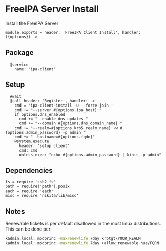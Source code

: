 
# FreeIPA Server Install

Install the FreeIPA Server

    module.exports = header: 'FreeIPA Client Install', handler: ({options}) ->


## Package

      @service
        name: 'ipa-client'

## Setup

      #wait
      @call header: 'Register', handler: ->
        cmd = 'ipa-client-install -U --force-join '
        cmd += "--server #{options.ipa_host} "
        if options.dns_enabled
          cmd += "--enable-dns-updates "
          cmd += "--domain #{options.dns_domain_name} "
        cmd += "--realm=#{options.krb5_realm_name} -w #{options.admin_password} -p admin "
        cmd += "--hostname=#{options.fqdn}"
        @system.execute
          header: 'setup client'
          cmd: cmd
          unless_exec: "echo #{options.admin_password} | kinit -p admin"

## Dependencies

    fs = require 'ssh2-fs'
    path = require('path').posix
    each = require 'each'
    misc = require 'nikita/lib/misc'

## Notes

Renewable tickets is per default disallowed in the most linux distributions. This can be done per:

```bash
kadmin.local: modprinc -maxrenewlife 7day krbtgt/YOUR_REALM
kadmin.local: modprinc -maxrenewlife 7day +allow_renewable hue/FQRN
```
